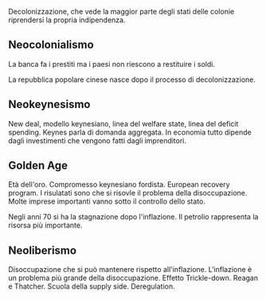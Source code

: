 Decolonizzazione, che vede la maggior parte degli stati delle colonie riprendersi la propria indipendenza. 

## Neocolonialismo 

La banca fa i prestiti ma i paesi non riescono a restituire i soldi. 

La repubblica popolare cinese nasce dopo il processo di decolonizzazione.

## Neokeynesismo

New deal, modello keynesiano, linea del welfare state, linea del deficit spending. Keynes parla di domanda aggregata. In economia tutto dipende dagli investimenti che vengono fatti dagli imprenditori.

## Golden Age

Età dell'oro. Compromesso keynesiano fordista. European recovery program. I risulatati sono che si risovle il problema della disoccupazione. Molte imprese importanti vanno sotto il controllo dello stato.

Negli anni 70 si ha la stagnazione dopo l'inflazione. Il petrolio rappresenta la risorsa più importante. 

## Neoliberismo

Disoccupazione che si può mantenere rispetto all'inflazione. L'inflazione è un problema più grande della disoccupazione. Effetto Trickle-down. Reagan e Thatcher. Scuola della supply side. Deregulation. 
